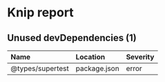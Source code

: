 # Knip report

## Unused devDependencies (1)

| Name             | Location     | Severity |
| :--------------- | :----------- | :------- |
| @types/supertest | package.json | error    |

